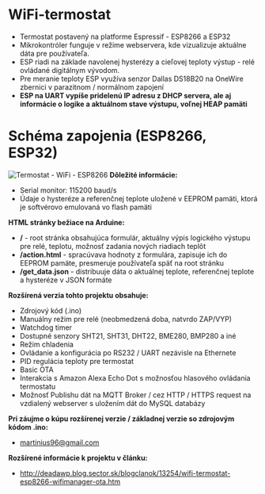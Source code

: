 # WiFi-termostat
* Termostat postavený na platforme Espressif - ESP8266 a ESP32
* Mikrokontróler funguje v režime webservera, kde vizualizuje aktuálne dáta pre používateľa.
* ESP riadi na základe navolenej hysterézy a cieľovej teploty výstup - relé ovládané digitálnym vývodom.
* Pre meranie teploty ESP využíva senzor Dallas DS18B20 na OneWire zbernici v parazitnom / normálnom zapojení
* **ESP na UART vypíše pridelenú IP adresu z DHCP servera, ale aj informácie o logike a aktuálnom stave výstupu, voľnej HEAP pamäti**

# Schéma zapojenia (ESP8266, ESP32)
![Termostat - WiFi - ESP8266](https://i.imgur.com/hFl5T8e.png)
**Dôležité informácie:**
* Serial monitor: 115200 baud/s
* Údaje o hysteréze a referenčnej teplote uložené v EEPROM pamäti, ktorá je softvérovo emulovaná vo flash pamäti

**HTML stránky bežiace na Arduine:**
* **/** - root stránka obsahujúca formulár, aktuálny výpis logického výstupu pre relé, teplotu, možnosť zadania nových riadiach teplôt
* **/action.html** - spracúvava hodnoty z formulára, zapisuje ich do EEPROM pamäte, presmeruje používateľa späť na root stránku
* **/get_data.json** - distribuuje dáta o aktuálnej teplote, referenčnej teplote a hysteréze v JSON formáte

**Rozšírená verzia tohto projektu obsahuje:**
* Zdrojový kód (.ino)
* Manuálny režim pre relé (neobmedzená doba, natvrdo ZAP/VYP)
* Watchdog timer
* Dostupné senzory SHT21, SHT31, DHT22, BME280, BMP280 a iné
* Režim chladenia
* Ovládanie a konfigurácia po RS232 / UART nezávisle na Ethernete
* PID regulácia teploty pre termostat
* Basic OTA
* Interakcia s Amazon Alexa Echo Dot s možnosťou hlasového ovládania termostatu
* Možnosť Publishu dát na MQTT Broker / cez HTTP / HTTPS request na vzdialený webserver s uložením dát do MySQL databázy

**Pri záujme o kúpu rozšírenej verzie / základnej verzie so zdrojovým kódom .ino:**
* martinius96@gmail.com

**Rozšírené informácie k projektu v článku:**
* http://deadawp.blog.sector.sk/blogclanok/13254/wifi-termostat-esp8266-wifimanager-ota.htm

